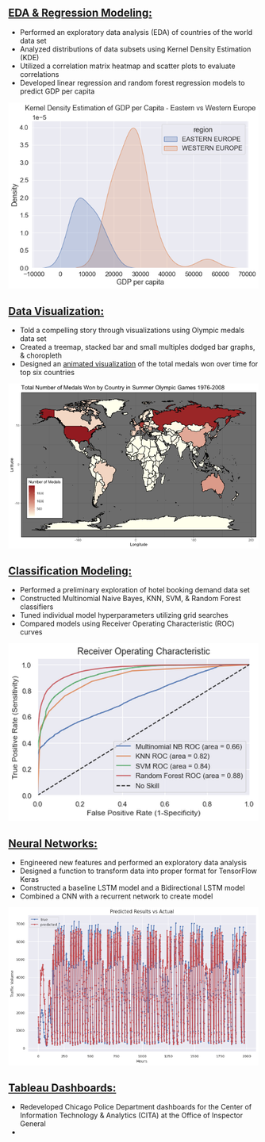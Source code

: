 

## [EDA & Regression Modeling:](/images/countries.html)
* Performed an exploratory data analysis (EDA) of countries of the world data set
* Analyzed distributions of data subsets using Kernel Density Estimation (KDE)
* Utilized a correlation matrix heatmap and scatter plots to evaluate correlations
* Developed linear regression and random forest regression models to predict GDP per capita

![](/images/kde.png)

## [Data Visualization:](/images/Final_Project.html)
* Told a compelling story through visualizations using Olympic medals data set
* Created a treemap, stacked bar and small multiples dodged bar graphs, & choropleth 
* Designed an [animated visualization](https://rpubs.com/jlynch333/687835) of the total medals won over time for top six countries

![](/images/choropleth.png)

## [Classification Modeling:](/images/hotels.html)
* Performed a preliminary exploration of hotel booking demand data set
* Constructed Multinomial Naive Bayes, KNN, SVM, & Random Forest classifiers
* Tuned individual model hyperparameters utilizing grid searches
* Compared models using Receiver Operating Characteristic (ROC) curves

![](/images/roc.png)

## [Neural Networks:](/images/time_series_notebook_Jonathan_Lynch.html)
* Engineered new features and performed an exploratory data analysis
* Designed a function to transform data into proper format for TensorFlow Keras
* Constructed a baseline LSTM model and a Bidirectional LSTM model
* Combined a CNN with a recurrent network to create model

![](/images/traffic_volume.png)

## [Tableau Dashboards:](/images/overview.html)
* Redeveloped Chicago Police Department dashboards for the Center of Information Technology & Analytics (CITA) at the Office of Inspector General
*


